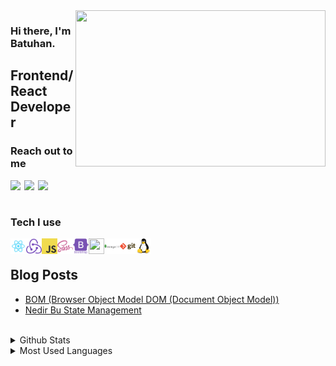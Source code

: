 <img src="https://media.giphy.com/media/FPbnShq1h1IS5FQyPD/giphy.gif" align="right" width="400" height="250">

### Hi there, I'm Batuhan.

## Frontend/React Developer 


### Reach out to me

[<img  width="22" src="https://raw.githubusercontent.com/rahuldkjain/github-profile-readme-generator/master/src/images/icons/Social/medium.svg" align="left" />][medium]
[<img  width="22" src="https://raw.githubusercontent.com/rahuldkjain/github-profile-readme-generator/master/src/images/icons/Social/linked-in-alt.svg" align="left" />][linkedin]
[<img  width="22" src="https://raw.githubusercontent.com/rahuldkjain/github-profile-readme-generator/master/src/images/icons/Social/stack-overflow.svg" align="left" />][stack-overflow]

<br />
<br />

### Tech I use

<img align="left" src="https://raw.githubusercontent.com/github/explore/80688e429a7d4ef2fca1e82350fe8e3517d3494d/topics/react/react.png" width="25" height="25" />
<img align="left" src="https://raw.githubusercontent.com/devicons/devicon/master/icons/redux/redux-original.svg" width="25" height="25" />
<img align="left" src="https://raw.githubusercontent.com/github/explore/80688e429a7d4ef2fca1e82350fe8e3517d3494d/topics/javascript/javascript.png" width="25" height="25" />
<img align="left" src="https://raw.githubusercontent.com/github/explore/80688e429a7d4ef2fca1e82350fe8e3517d3494d/topics/sass/sass.png" width="25" height="25" />
<img align="left" src="https://raw.githubusercontent.com/devicons/devicon/master/icons/bootstrap/bootstrap-plain-wordmark.svg "width="25" height="25" />
<img align="left" src="https://www.vectorlogo.zone/logos/tailwindcss/tailwindcss-icon.svg" width="25" height="25" />
<img align="left" src="https://raw.githubusercontent.com/github/explore/80688e429a7d4ef2fca1e82350fe8e3517d3494d/topics/mongodb/mongodb.png" width="25" height="25" />
<img align="left" src="https://raw.githubusercontent.com/github/explore/80688e429a7d4ef2fca1e82350fe8e3517d3494d/topics/git/git.png" width="25" height="25" />
<img align="left" src="https://raw.githubusercontent.com/devicons/devicon/master/icons/linux/linux-original.svg "width="25" height="25" />

<br />



## Blog Posts

<!-- BLOG-POST-LIST:START -->
- [BOM (Browser Object Model DOM (Document Object Model))](https://medium.com/@b.baybas/dom-document-object-model-ve-bom-browser-object-model-9509a6142f54)
- [Nedir Bu State Management](https://medium.com/@b.baybas/nedir-bu-state-manegement-2e12f6e3bc5a)
<!-- BLOG-POST-LIST:END -->

<br />

<details>
<summary> Github Stats</summary>
<img src="https://github-readme-stats.vercel.app/api?username=batuhanbaybas&theme=radical" >
</details>

<details>
<summary>  Most Used Languages</summary>
<img src="https://github-readme-stats.vercel.app/api/top-langs/?username=batuhanbaybas&layout=compact" >
</details>

[medium]: https://medium.com/@b.baybas
[linkedin]: https://www.linkedin.com/in/batuhan-baybas/
[stack-overflow]:https://stackoverflow.com/users/https://stackoverflow.com/users/14805835/batuhan-bayba%c5%9f
